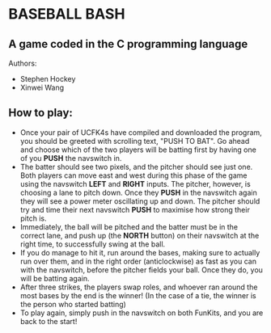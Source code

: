 # BASEBALL BASH
## A game coded in the C programming language
Authors:
- Stephen Hockey
- Xinwei Wang

## How to play:
- Once your pair of UCFK4s have compiled and downloaded the program, you should be greeted with scrolling text, "PUSH TO BAT". Go ahead and choose which of the two players will be batting first by having one of you **PUSH** the navswitch in.
- The batter should see two pixels, and the pitcher should see just one. Both players can move east and west during this phase of the game using the navswitch **LEFT** and **RIGHT** inputs. The pitcher, however, is choosing a lane to pitch down. Once they **PUSH** in the navswitch again they will see a power meter oscillating up and down. The pitcher should try and time their next navswitch **PUSH** to maximise how strong their pitch is.
- Immediately, the ball will be pitched and the batter must be in the correct lane, and push up (the **NORTH** button) on their navswitch at the right time, to successfully swing at the ball.
- If you do manage to hit it, run around the bases, making sure to actually run over them, and in the right order (anticlockwise) as fast as you can with the navswitch, before the pitcher fields your ball. Once they do, you will be batting again.
- After three strikes, the players swap roles, and whoever ran around the most bases by the end is the winner! (In the case of a tie, the winner is the person who started batting)
- To play again, simply push in the navswitch on both FunKits, and you are back to the start!
